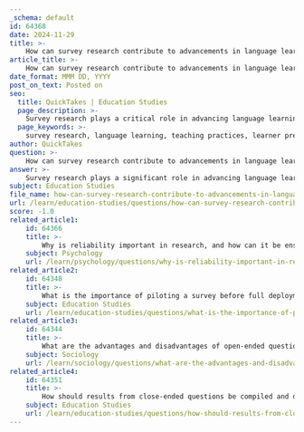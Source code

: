 ```yaml
---
_schema: default
id: 64368
date: 2024-11-29
title: >-
    How can survey research contribute to advancements in language learning and teaching?
article_title: >-
    How can survey research contribute to advancements in language learning and teaching?
date_format: MMM DD, YYYY
post_on_text: Posted on
seo:
  title: QuickTakes | Education Studies
  page_description: >-
    Survey research plays a critical role in advancing language learning and teaching by providing insights into learners' preferences, identifying challenges, evaluating teaching practices, and informing policy decisions.
  page_keywords: >-
    survey research, language learning, teaching practices, learner preferences, educational research, attitudes and beliefs, challenges in language learning, instructional strategies, continuous improvement, policy development
author: QuickTakes
question: >-
    How can survey research contribute to advancements in language learning and teaching?
answer: >-
    Survey research plays a significant role in advancing language learning and teaching by providing valuable insights into the attitudes, preferences, and experiences of learners and educators. Here are several ways in which survey research contributes to this field:\n\n1. **Understanding Learner Preferences**: Surveys can be used to gather data on language-learning preferences among students. This includes their motivations for learning a language, preferred teaching styles, and the types of resources they find most effective. By analyzing this data, educators can tailor their teaching methods to better meet the needs of their students.\n\n2. **Evaluating Teaching Practices**: Educators can use surveys to assess their own teaching practices and the effectiveness of different instructional strategies. For instance, surveys can collect feedback on the perceived effectiveness of various teaching methods, allowing teachers to refine their approaches based on student input.\n\n3. **Identifying Challenges**: Surveys can help identify common challenges faced by language learners, such as difficulties with specific language skills (e.g., speaking, writing) or barriers to engagement. Understanding these challenges enables educators to develop targeted interventions to support learners.\n\n4. **Measuring Attitudes and Beliefs**: Surveys can measure the attitudes and beliefs of both students and teachers regarding language learning and teaching. This information can inform professional development programs and help educators adopt more effective pedagogical approaches.\n\n5. **Collecting Data for Research**: In the context of educational research, surveys provide a systematic way to collect data from a large number of participants. This quantitative data can be used to explore trends, correlations, and the impact of various factors on language learning outcomes.\n\n6. **Facilitating Continuous Improvement**: By regularly conducting surveys, educational institutions can monitor changes in student perceptions and teaching effectiveness over time. This ongoing feedback loop supports continuous improvement in language education practices.\n\n7. **Supporting Policy Development**: Survey research can inform policy decisions at institutional and governmental levels by providing evidence-based insights into the needs and preferences of language learners and educators.\n\nIn summary, survey research serves as a powerful tool in language learning and teaching by enabling educators to gather and analyze data that can lead to improved instructional practices, enhanced learner experiences, and informed decision-making in educational policy.
subject: Education Studies
file_name: how-can-survey-research-contribute-to-advancements-in-language-learning-and-teaching.md
url: /learn/education-studies/questions/how-can-survey-research-contribute-to-advancements-in-language-learning-and-teaching
score: -1.0
related_article1:
    id: 64366
    title: >-
        Why is reliability important in research, and how can it be ensured?
    subject: Psychology
    url: /learn/psychology/questions/why-is-reliability-important-in-research-and-how-can-it-be-ensured
related_article2:
    id: 64348
    title: >-
        What is the importance of piloting a survey before full deployment?
    subject: Education Studies
    url: /learn/education-studies/questions/what-is-the-importance-of-piloting-a-survey-before-full-deployment
related_article3:
    id: 64344
    title: >-
        What are the advantages and disadvantages of open-ended questions in surveys?
    subject: Sociology
    url: /learn/sociology/questions/what-are-the-advantages-and-disadvantages-of-openended-questions-in-surveys
related_article4:
    id: 64351
    title: >-
        How should results from close-ended questions be compiled and displayed?
    subject: Education Studies
    url: /learn/education-studies/questions/how-should-results-from-closeended-questions-be-compiled-and-displayed
---
```


&nbsp;